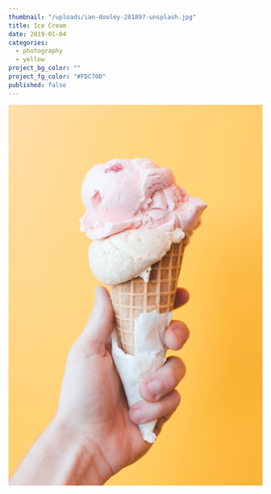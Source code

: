 ```yaml
---
thumbnail: "/uploads/ian-dooley-281897-unsplash.jpg"
title: Ice Cream
date: 2019-01-04
categories:
  - photography
  - yellow
project_bg_color: ""
project_fg_color: "#FDC70D"
published: false
---
```


![](/uploads/ian-dooley-281897-unsplash.jpg)
